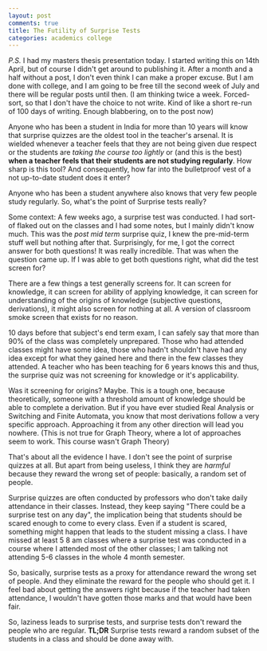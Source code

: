```yaml
---
layout: post
comments: true
title: The Futility of Surprise Tests
categories: academics college
---
```


_P.S._ I had my masters thesis presentation today. I started writing this on
14th April, but of course I didn't get around to publishing it. After a month
and a half without a post, I don't even think I can make a proper excuse. But I
am done with college, and I am going to be free till the second week of July and
there will be regular posts until then. (I am thinking twice a week.
Forced-sort, so that I don't have the choice to not write. Kind of like a short
re-run of 100 days of writing.  Enough blabbering, on to the post now)

Anyone who has been a student in India for more than 10 years will know that
surprise quizzes are the oldest tool in the teacher's arsenal. It is wielded
whenever a teacher feels that they are not being given due respect or the
students are _taking the course too lightly_ or (and this is the best) **when a
teacher feels that their students are not studying regularly**. How sharp is
this tool? And consequently, how far into the bulletproof vest of a not
up-to-date student does it enter?

Anyone who has been a student anywhere also knows that very few people study
regularly. So, what's the point of Surprise tests really?

Some context: A few weeks ago, a surprise test was conducted. I had sort-of
flaked out on the classes and I had some notes, but I mainly didn't know much.
This was the _post mid term_ surprise quiz, I knew the pre-mid-term stuff well
but nothing after that. Surprisingly, for me, I got the correct answer for both
questions! It was really incredible. That was when the question came up. If I
was able to get both questions right, what did the test screen for?

There are a few things a test generally screens for. It can screen for
knowledge, it can screen for ability of applying knowledge, it can screen for
understanding of the origins of knowledge (subjective questions, derivations),
it might also screen for nothing at all. A version of classroom smoke screen
that exists for no reason.

10 days before that subject's end term exam, I can safely say that more than 90%
of the class was completely unprepared. Those who had attended classes might
have some idea, those who hadn't shouldn't have had any idea except for what
they gained here and there in the few classes they attended. A teacher who has
been teaching for 6 years knows this and thus, the surprise quiz was not
screening for knowledge or it's applicability.

Was it screening for origins? Maybe. This is a tough one, because theoretically,
someone with a threshold amount of knowledge should be able to complete a
derivation. But if you have ever studied Real Analysis or Switching and Finite
Automata, you know that most derivations follow a very specific approach.
Approaching it from any other direction will lead you nowhere. (This is not true
for Graph Theory, where a lot of approaches seem to work. This course wasn't
Graph Theory)

That's about all the evidence I have. I don't see the point of surprise quizzes
at all. But apart from being useless, I think they are _harmful_ because they
reward the wrong set of people: basically, a random set of people.

Surprise quizzes are often conducted by professors who don't take daily
attendance in their classes. Instead, they keep saying "There could be a
surprise test on any day", the implication being that students should be scared
enough to come to every class. Even if a student is scared, something might
happen that leads to the student missing a class. I have missed at least 5 8 am
classes where a surprise test was conducted in a course where I attended most of
the other classes; I am talking not attending 5-6 classes in the whole 4 month
semester.

So, basically, surprise tests as a proxy for attendance reward the wrong set of
people. And they eliminate the reward for the people who should get it. I feel
bad about getting the answers right because if the teacher had taken attendance,
I wouldn't have gotten those marks and that would have been fair.

So, laziness leads to surprise tests, and surprise tests don't reward the people
who are regular. **TL;DR** Surprise tests reward a random subset of the students
in a class and should be done away with.
